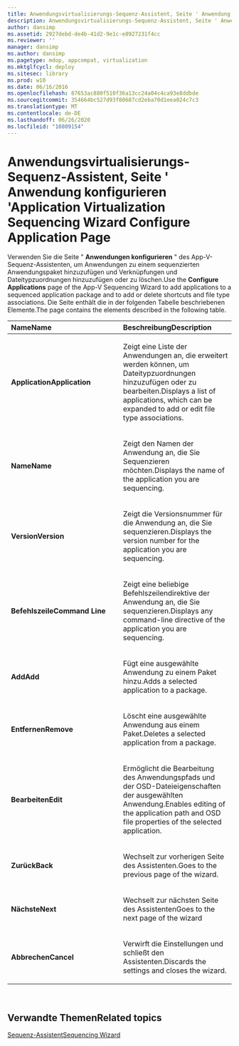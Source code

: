 ```yaml
---
title: Anwendungsvirtualisierungs-Sequenz-Assistent, Seite ' Anwendung konfigurieren '
description: Anwendungsvirtualisierungs-Sequenz-Assistent, Seite ' Anwendung konfigurieren '
author: dansimp
ms.assetid: 2927debd-de4b-41d2-9e1c-e8927231f4cc
ms.reviewer: ''
manager: dansimp
ms.author: dansimp
ms.pagetype: mdop, appcompat, virtualization
ms.mktglfcycl: deploy
ms.sitesec: library
ms.prod: w10
ms.date: 06/16/2016
ms.openlocfilehash: 87653ac880f510f36a13cc24a04c4ca93e8ddbde
ms.sourcegitcommit: 354664bc527d93f80687cd2eba70d1eea024c7c3
ms.translationtype: MT
ms.contentlocale: de-DE
ms.lasthandoff: 06/26/2020
ms.locfileid: "10809154"
---
```

# <span data-ttu-id="177ac-103">Anwendungsvirtualisierungs-Sequenz-Assistent, Seite ' Anwendung konfigurieren '</span><span class="sxs-lookup"><span data-stu-id="177ac-103">Application Virtualization Sequencing Wizard Configure Application Page</span></span>


<span data-ttu-id="177ac-104">Verwenden Sie die Seite " **Anwendungen konfigurieren** " des App-V-Sequenz-Assistenten, um Anwendungen zu einem sequenzierten Anwendungspaket hinzuzufügen und Verknüpfungen und Dateitypzuordnungen hinzuzufügen oder zu löschen.</span><span class="sxs-lookup"><span data-stu-id="177ac-104">Use the **Configure Applications** page of the App-V Sequencing Wizard to add applications to a sequenced application package and to add or delete shortcuts and file type associations.</span></span> <span data-ttu-id="177ac-105">Die Seite enthält die in der folgenden Tabelle beschriebenen Elemente.</span><span class="sxs-lookup"><span data-stu-id="177ac-105">The page contains the elements described in the following table.</span></span>

<table>
<colgroup>
<col width="50%" />
<col width="50%" />
</colgroup>
<thead>
<tr class="header">
<th align="left"><span data-ttu-id="177ac-106">Name</span><span class="sxs-lookup"><span data-stu-id="177ac-106">Name</span></span></th>
<th align="left"><span data-ttu-id="177ac-107">Beschreibung</span><span class="sxs-lookup"><span data-stu-id="177ac-107">Description</span></span></th>
</tr>
</thead>
<tbody>
<tr class="odd">
<td align="left"><p><strong><span data-ttu-id="177ac-108">Application</span><span class="sxs-lookup"><span data-stu-id="177ac-108">Application</span></span></strong></p></td>
<td align="left"><p><span data-ttu-id="177ac-109">Zeigt eine Liste der Anwendungen an, die erweitert werden können, um Dateitypzuordnungen hinzuzufügen oder zu bearbeiten.</span><span class="sxs-lookup"><span data-stu-id="177ac-109">Displays a list of applications, which can be expanded to add or edit file type associations.</span></span></p></td>
</tr>
<tr class="even">
<td align="left"><p><strong><span data-ttu-id="177ac-110">Name</span><span class="sxs-lookup"><span data-stu-id="177ac-110">Name</span></span></strong></p></td>
<td align="left"><p><span data-ttu-id="177ac-111">Zeigt den Namen der Anwendung an, die Sie Sequenzieren möchten.</span><span class="sxs-lookup"><span data-stu-id="177ac-111">Displays the name of the application you are sequencing.</span></span></p></td>
</tr>
<tr class="odd">
<td align="left"><p><strong><span data-ttu-id="177ac-112">Version</span><span class="sxs-lookup"><span data-stu-id="177ac-112">Version</span></span></strong></p></td>
<td align="left"><p><span data-ttu-id="177ac-113">Zeigt die Versionsnummer für die Anwendung an, die Sie sequenzieren.</span><span class="sxs-lookup"><span data-stu-id="177ac-113">Displays the version number for the application you are sequencing.</span></span></p></td>
</tr>
<tr class="even">
<td align="left"><p><strong><span data-ttu-id="177ac-114">Befehlszeile</span><span class="sxs-lookup"><span data-stu-id="177ac-114">Command Line</span></span></strong></p></td>
<td align="left"><p><span data-ttu-id="177ac-115">Zeigt eine beliebige Befehlszeilendirektive der Anwendung an, die Sie sequenzieren.</span><span class="sxs-lookup"><span data-stu-id="177ac-115">Displays any command-line directive of the application you are sequencing.</span></span></p></td>
</tr>
<tr class="odd">
<td align="left"><p><strong><span data-ttu-id="177ac-116">Add</span><span class="sxs-lookup"><span data-stu-id="177ac-116">Add</span></span></strong></p></td>
<td align="left"><p><span data-ttu-id="177ac-117">Fügt eine ausgewählte Anwendung zu einem Paket hinzu.</span><span class="sxs-lookup"><span data-stu-id="177ac-117">Adds a selected application to a package.</span></span></p></td>
</tr>
<tr class="even">
<td align="left"><p><strong><span data-ttu-id="177ac-118">Entfernen</span><span class="sxs-lookup"><span data-stu-id="177ac-118">Remove</span></span></strong></p></td>
<td align="left"><p><span data-ttu-id="177ac-119">Löscht eine ausgewählte Anwendung aus einem Paket.</span><span class="sxs-lookup"><span data-stu-id="177ac-119">Deletes a selected application from a package.</span></span></p></td>
</tr>
<tr class="odd">
<td align="left"><p><strong><span data-ttu-id="177ac-120">Bearbeiten</span><span class="sxs-lookup"><span data-stu-id="177ac-120">Edit</span></span></strong></p></td>
<td align="left"><p><span data-ttu-id="177ac-121">Ermöglicht die Bearbeitung des Anwendungspfads und der OSD-Dateieigenschaften der ausgewählten Anwendung.</span><span class="sxs-lookup"><span data-stu-id="177ac-121">Enables editing of the application path and OSD file properties of the selected application.</span></span></p></td>
</tr>
<tr class="even">
<td align="left"><p><strong><span data-ttu-id="177ac-122">Zurück</span><span class="sxs-lookup"><span data-stu-id="177ac-122">Back</span></span></strong></p></td>
<td align="left"><p><span data-ttu-id="177ac-123">Wechselt zur vorherigen Seite des Assistenten.</span><span class="sxs-lookup"><span data-stu-id="177ac-123">Goes to the previous page of the wizard.</span></span></p></td>
</tr>
<tr class="odd">
<td align="left"><p><strong><span data-ttu-id="177ac-124">Nächste</span><span class="sxs-lookup"><span data-stu-id="177ac-124">Next</span></span></strong></p></td>
<td align="left"><p><span data-ttu-id="177ac-125">Wechselt zur nächsten Seite des Assistenten</span><span class="sxs-lookup"><span data-stu-id="177ac-125">Goes to the next page of the wizard</span></span></p></td>
</tr>
<tr class="even">
<td align="left"><p><strong><span data-ttu-id="177ac-126">Abbrechen</span><span class="sxs-lookup"><span data-stu-id="177ac-126">Cancel</span></span></strong></p></td>
<td align="left"><p><span data-ttu-id="177ac-127">Verwirft die Einstellungen und schließt den Assistenten.</span><span class="sxs-lookup"><span data-stu-id="177ac-127">Discards the settings and closes the wizard.</span></span></p></td>
</tr>
</tbody>
</table>

 

## <span data-ttu-id="177ac-128">Verwandte Themen</span><span class="sxs-lookup"><span data-stu-id="177ac-128">Related topics</span></span>


[<span data-ttu-id="177ac-129">Sequenz-Assistent</span><span class="sxs-lookup"><span data-stu-id="177ac-129">Sequencing Wizard</span></span>](sequencing-wizard.md)

 

 





